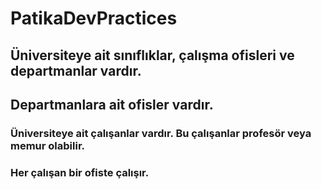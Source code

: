 # PatikaDevPractices
## Üniversiteye ait sınıflıklar, çalışma ofisleri ve departmanlar vardır.
## Departmanlara ait ofisler vardır.
### Üniversiteye ait çalışanlar vardır. Bu çalışanlar profesör veya memur olabilir.
### Her çalışan bir ofiste çalışır.
